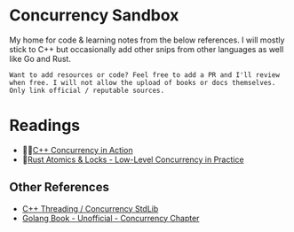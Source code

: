 # Concurrency Sandbox
My home for code & learning notes from the below references. I will mostly stick to C++ but occasionally add other snips from other languages as well like Go and Rust.

`Want to add resources or code? Feel free to add a PR and I'll review when free. I will not allow the upload of books or docs themselves. Only link official / reputable sources.`

# Readings
- 📖💵[C++ Concurrency in Action](https://www.manning.com/books/c-plus-plus-concurrency-in-action)
- 📖[Rust Atomics & Locks - Low-Level Concurrency in Practice](https://marabos.nl/atomics/)


## Other References
- [C++ Threading / Concurrency StdLib](https://en.cppreference.com/w/cpp/thread)
- [Golang Book - Unofficial - Concurrency Chapter](https://www.golang-book.com/books/intro/10)
